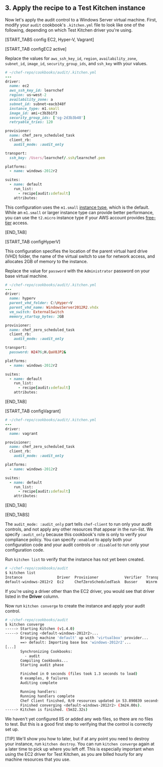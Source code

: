 ## 3. Apply the recipe to a Test Kitchen instance

Now let's apply the audit control to a Windows Server virtual machine. First, modify your `audit` cookbook's <code class="file-path">.kitchen.yml</code> file to look like one of the following, depending on which Test Kitchen driver you're using.

[START_TABS config EC2, Hyper-V, Vagrant]

[START_TAB configEC2 active]

Replace the values for `aws_ssh_key_id`, `region`, `availability_zone`, `subnet_id`, `image_id`, `security_group_ids`, and `ssh_key` with your values.

```ruby
# ~/chef-repo/cookbooks/audit/.kitchen.yml
---
driver:
  name: ec2
  aws_ssh_key_id: learnchef
  region: us-west-2
  availability_zone: a
  subnet_id: subnet-eacb348f
  instance_type: m1.small
  image_id: ami-c3b3b1f3
  security_group_ids: ['sg-2d3b3b48']
  retryable_tries: 120

provisioner:
  name: chef_zero_scheduled_task
  client_rb:
    audit_mode: :audit_only

transport:
  ssh_key: /Users/learnchef/.ssh/learnchef.pem

platforms:
  - name: windows-2012r2

suites:
  - name: default
    run_list:
      - recipe[audit::default]
    attributes:
```

This configuration uses the `m1.small` [instance type](http://docs.aws.amazon.com/AWSEC2/latest/UserGuide/instance-types.html), which is the default. While an `m1.small` or larger instance type can provide better performance, you can use the `t2.micro` instance type if your AWS account provides [free-tier](http://aws.amazon.com/free/) access.

[END_TAB]

[START_TAB configHyperV]

This configuration specifies the location of the parent virtual hard drive (VHD) folder, the name of the virtual switch to use for network access, and allocates 2GB of memory to the instance.

Replace the value for `password` with the `Administrator` password on your base virtual machine.

```ruby
# ~/chef-repo/cookbooks/audit/.kitchen.yml
---
driver:
  name: hyperv
  parent_vhd_folder: C:\Hyper-V
  parent_vhd_name: WindowsServer2012R2.vhdx
  vm_switch: ExternalSwitch
  memory_startup_bytes: 2GB

provisioner:
  name: chef_zero_scheduled_task
  client_rb:
    audit_mode: :audit_only

transport:
  password: H24?6;H.QaV8JP2&

platforms:
  - name: windows-2012r2

suites:
  - name: default
    run_list:
      - recipe[audit::default]
    attributes:
```

[END_TAB]

[START_TAB configVagrant]

```ruby
# ~/chef-repo/cookbooks/audit/.kitchen.yml
---
driver:
  name: vagrant

provisioner:
  name: chef_zero_scheduled_task
  client_rb:
    audit_mode: :audit_only

platforms:
  - name: windows-2012r2

suites:
  - name: default
    run_list:
      - recipe[audit::default]
    attributes:
```

[END_TAB]

[END_TABS]

The `audit_mode: :audit_only` part tells `chef-client` to run only your audit controls, and not apply any other resources that appear in the run-list. We specify `:audit_only` because this cookbook's role is only to verify your compliance policy. You can specify `:enabled` to apply both your configuration code and your audit controls or `:disabled` to run only your configuration code.

Run `kitchen list` to verify that the instance has not yet been created.

```bash
# ~/chef-repo/cookbooks/audit
$ kitchen list
Instance                Driver  Provisioner            Verifier  Transport  Last Action
default-windows-2012r2  Ec2     ChefZeroScheduledTask  Busser    Winrm      <Not Created>
```

If you're using a driver other than the EC2 driver, you would see that driver listed in the **Driver** column.

Now run `kitchen converge` to create the instance and apply your audit control.

```bash
# ~/chef-repo/cookbooks/audit
$ kitchen converge
-----> Starting Kitchen (v1.4.0)
-----> Creating <default-windows-2012r2>...
       Bringing machine 'default' up with 'virtualbox' provider...
       ==> default: Importing base box 'windows-2012r2'...
[...]
       Synchronizing Cookbooks:
         - audit
       Compiling Cookbooks...
       Starting audit phase

       Finished in 0 seconds (files took 1.3 seconds to load)
       0 examples, 0 failures
       Auditing complete

       Running handlers:
       Running handlers complete
       Chef Client finished, 0/0 resources updated in 53.890839 seconds
       Finished converging <default-windows-2012r2> (3m24.00s).
-----> Kitchen is finished. (5m32.32s)
```

We haven't yet configured IIS or added any web files, so there are no files to test. But this is a good first step to verifying that the control is correctly set up.

[TIP] We'll show you how to later, but if at any point you need to destroy your instance, run `kitchen destroy`. You can run `kitchen converge` again at a later time to pick up where you left off. This is especially important when using the EC2 driver for Test Kitchen, as you are billed hourly for any machine resources that you use.
